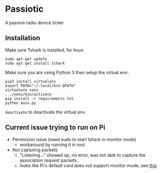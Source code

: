 # Passiotic
A passive radio device ticker

## Installation
Make sure Tshark is installed, for linux:
```
sudo apt-get update
sudo apt-get install tshark
```
Make sure you are using Python 3 then setup the virtual env:
```
pip3 install virtualenv
export PATH="~/.local/bin:$PATH"
virtualenv venv
. ./venv/bin/activate
pip install -r requirements.txt
python main.py
```
`deactivate` to deactivate the virtual env.

## Current issue trying to run on Pi
* Permission issue (need sudo to start tshark in monitor mode)
  - workaround by running it in root
* Not capturing packets
  - "Listening..." showed up, no error, was not able to capture the association request packets.
  - looks like Pi's default card does not support monitor mode, see [this](https://www.reddit.com/r/raspberry_pi/comments/5m8u29/how_do_i_enable_monitor_mode_on_my_rpi_3b_wifi/)

